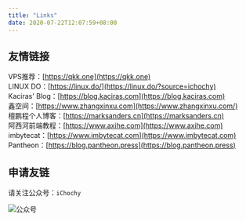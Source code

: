 ```yaml
---
title: "Links"
date: 2020-07-22T12:07:59+08:00
---
```


## 友情链接  
VPS推荐：[https://qkk.one](https://qkk.one)  
LINUX DO：[https://linux.do/](https://linux.do/?source=ichochy)  
Kaciras' Blog：[https://blog.kaciras.com](https://blog.kaciras.com)  
鑫空间：[https://www.zhangxinxu.com](https://www.zhangxinxu.com/)  
檀鹏程个人博客：[https://marksanders.cn](https://marksanders.cn)  
阿西河前端教程：[https://www.axihe.com](https://www.axihe.com)  
imbytecat：[https://www.imbytecat.com](https://www.imbytecat.com)     
Pantheon：[https://blog.pantheon.press](https://blog.pantheon.press)    

## 申请友链
请关注公众号：`iChochy`  

![公众号](https://ichochy.com/wx.jpg)
